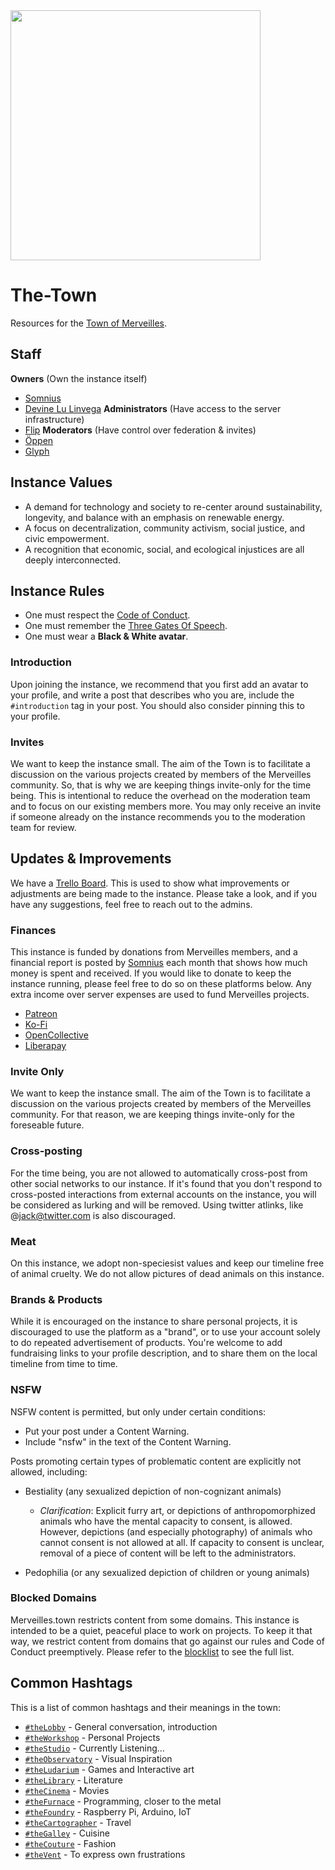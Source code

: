 <img src='https://raw.githubusercontent.com/Merveilles/The-Town/master/AUGMENT.jpg' width="400"/>

# The-Town

Resources for the [Town of Merveilles](https://merveilles.town).

## Staff

**Owners** (Own the instance itself)
- [Somnius](https://merveilles.town/@somnius)
- [Devine Lu Linvega](https://merveilles.town/@neauoire)
**Administrators** (Have access to the server infrastructure)
- [Flip](https://merveilles.town/@flip)
**Moderators** (Have control over federation & invites)
- [Öppen](https://merveilles.town/@oppen)
- [Glyph](https://merveilles.town/@glyph)

## Instance Values

- A demand for technology and society to re-center around sustainability, longevity, and balance with an emphasis on renewable energy.
- A focus on decentralization, community activism, social justice, and civic empowerment.
- A recognition that economic, social, and ecological injustices are all deeply interconnected.

## Instance Rules

- One must respect the [Code of Conduct](https://github.com/merveilles/Resources/blob/master/CONDUCT.md).
- One must remember the [Three Gates Of Speech](http://wiki.xxiivv.com/Discourse).
- One must wear a **Black & White avatar**.

### Introduction

Upon joining the instance, we recommend that you first add an avatar to your profile, and write a post that describes who you are, include the `#introduction` tag in your post. You should also consider pinning this to your profile.

### Invites

We want to keep the instance small. The aim of the Town is to facilitate a discussion on the various projects created by members of the Merveilles community. So, that is why we are keeping things invite-only for the time being. This is intentional to reduce the overhead on the moderation team and to focus on our existing members more. You may only receive an invite if someone already on the instance recommends you to the moderation team for review.

## Updates & Improvements

We have a [Trello Board](https://trello.com/b/kGZUUev9/the-town). This is used to show what improvements or adjustments are being made to the instance. Please take a look, and if you have any suggestions, feel free to reach out to the admins.

### Finances

This instance is funded by donations from Merveilles members, and a financial report is posted by [Somnius](https://merveilles.town/@somnius) each month that shows how much money is spent and received. If you would like to donate to keep the instance running, please feel free to do so on these platforms below. Any extra income over server expenses are used to fund Merveilles projects.

- [Patreon](https://www.patreon.com/merveillestown)
- [Ko-Fi](https://ko-fi.com/merveillestown)
- [OpenCollective](https://opencollective.com/merveilles)
- [Liberapay](https://liberapay.com/merveilles/)

### Invite Only

We want to keep the instance small. The aim of the Town is to facilitate a discussion on the various projects created by members of the Merveilles community. For that reason, we are keeping things invite-only for the foreseable future.

### Cross-posting

For the time being, you are not allowed to automatically cross-post from other social networks to our instance. If it's found that you don't respond to cross-posted interactions from external accounts on the instance, you will be considered as lurking and will be removed. Using twitter atlinks, like @jack@twitter.com is also discouraged.

### Meat

On this instance, we adopt non-speciesist values and keep our timeline free of animal cruelty. We do not allow pictures of dead animals on this instance.

### Brands & Products

While it is encouraged on the instance to share personal projects, it is discouraged to use the platform as a "brand", or to use your account solely to do repeated advertisement of products. You're welcome to add fundraising links to your profile description, and to share them on the local timeline from time to time. 

### NSFW

NSFW content is permitted, but only under certain conditions:

- Put your post under a Content Warning.
- Include "nsfw" in the text of the Content Warning.

Posts promoting certain types of problematic content are explicitly not allowed, including:

- Bestiality (any sexualized depiction of non-cognizant animals)
  - _Clarification_: Explicit furry art, or depictions of anthropomorphized animals who have the mental capacity to consent, is allowed. However, depictions (and especially photography) of animals who cannot consent is not allowed at all. If capacity to consent is unclear, removal of a piece of content will be left to the administrators.

- Pedophilia (or any sexualized depiction of children or young animals)

### Blocked Domains

Merveilles.town restricts content from some domains. This instance is intended to be a quiet, peaceful place to work on projects. To keep it that way, we restrict content from domains that go against our rules and Code of Conduct preemptively. Please refer to the [blocklist](https://github.com/merveilles/The-Town/blob/master/docs/DOMAIN_BLOCKS.md) to see the full list.

## Common Hashtags

This is a list of common hashtags and their meanings in the town:
- [`#theLobby`](https://merveilles.town/tags/theLobby) - General conversation, introduction
- [`#theWorkshop`](https://merveilles.town/tags/theWorkshop) - Personal Projects
- [`#theStudio`](https://merveilles.town/tags/theStudio) - Currently Listening…
- [`#theObservatory`](https://merveilles.town/tags/theObservatory) - Visual Inspiration
- [`#theLudarium`](https://merveilles.town/tags/theLudarium) - Games and Interactive art
- [`#theLibrary`](https://merveilles.town/tags/theLibrary) - Literature
- [`#theCinema`](https://merveilles.town/tags/theCinema) - Movies
- [`#theFurnace`](https://merveilles.town/tags/theFurnace) - Programming, closer to the metal
- [`#theFoundry`](https://merveilles.town/tags/theFoundry) - Raspberry Pi, Arduino, IoT
- [`#theCartographer`](https://merveilles.town/tags/theCartographer) - Travel
- [`#theGalley`](https://merveilles.town/tags/theGalley) - Cuisine
- [`#theCouture`](https://merveilles.town/tags/theCouture) - Fashion
- [`#theVent`](https://merveilles.town/tags/theVent) - To express own frustrations
